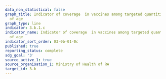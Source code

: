 ```yaml
---
data_non_statistical: false
graph_title: Indicator of coverage  in vaccines among targeted quantities, 7 years
  of age
graph_type: line
indicator: 3.b.1.c
indicator_name: Indicator of coverage  in vaccines among targeted quantities, 7 years
  of age
indicator_sort_order: 03-0b-01-0c
published: true
reporting_status: complete
sdg_goal: '3'
source_active_1: true
source_organisation_1: Ministry of Health of RA
target_id: 3.b
---
```


